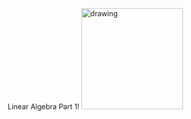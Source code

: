 Linear Algebra Part 1!
<img src="https://upload.wikimedia.org/wikipedia/commons/thumb/2/2f/Linear_subspaces_with_shading.svg/1200px-Linear_subspaces_with_shading.svg.png" alt="drawing" width="200"/>
